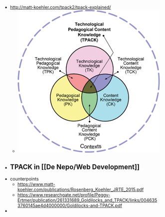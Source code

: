 - http://matt-koehler.com/tpack2/tpack-explained/
	- ![TPACK-new.png](../assets/TPACK-new_1677768216027_0.png)
- TPACK in [[De Nepo/Web Development]]
	-
- counterpoints
	- https://www.matt-koehler.com/publications/Rosenberg_Koehler_JRTE_2015.pdf
	- https://www.researchgate.net/profile/Peggy-Ertmer/publication/261331689_Goldilocks_and_TPACK/links/0046353760145ae4d4000000/Goldilocks-and-TPACK.pdf
-